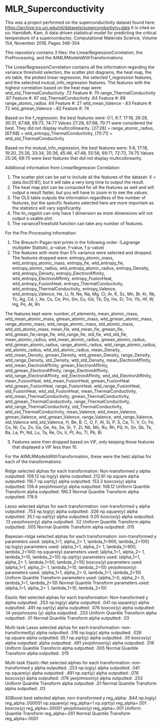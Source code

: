 # MLR_Superconductivity
This was a project performed on the superconductivity dataset found here: https://archive.ics.uci.edu/ml/datasets/superconductivty+data
It is cited as so: Hamidieh, Kam, A data-driven statistical model for predicting the critical temperature of a superconductor, Computational Materials Science, Volume 154, November 2018, Pages 346-354

This repository contains 3 files: the LinearRegressionCorrelation, the PreProcessing, and the AllMLRModelsWithTransformations

The LinearRegressionCorrelation contains all the information regarding the variance threshold selection, the scatter plot diagrams, the heat map, the ols table, the plotted linear
regression, the selected f_regression features, and the selectred mutual_info_regression features.
The features with the highest correlation based on the heat map were: 
wtd_std_ThermalConductivity        .72     Feature #: 70
range_ThermalConductivity          .67     Feature #: 67
std_ThermalConductivity            .64     Feature #: 69
range_atomic_radius                .64     Feature #: 27
wtd_mean_Valence                  -.63     Feature #: 72
wtd_gmean_Valence                 -.62     Feature #: 74

Based on the f_regression, the best features were: 
0:1, 6:7, 17:18, 26:28, 30:31, 67:68, 69:73, 74:77
Values 27:28, 67:68, 70:71 were considered the best. They did not display multicollinearity.
[27:28] = range_atomic_radius, [67:68] = wtd_entropy_ThermalConductivity, [70:71] = wtd_std_ThermalConductivity

Based on the mutual_info_regression, the best features were: 
5:6, 17:18, 19:20, 25:26, 33:34, 35:36, 45:46, 47:48, 55:56, 69:71, 72:73, 74:75
Values 25:26, 69:70 were best features that did not display multicollinearity.

Additional information from LinearRegression Correlation:
1) The scatter plot can be set to include all the features of the dataset: X = data.iloc[0:81], but it will take a very long time to output the result.
2) The heat map plot can be computed for all the features as well and will output a result faster, but you will have to zoom in to see the values.
3) The OLS table outputs the information regardless of the number of features, but the specific features selected here are more important as the statistics
will vary significantly.
4) The lin_regplot can only have 1 dimension as more dimensions will not output a usable plot.
5) The varianceThreshold function can take any number of features.

For the Pre-Processing information:
1) The Breusch-Pagan test prints in the following order:
(Lagrange multiplier Statistic, p-value, f-value, f p-value)
2) The features with more than 5% variance were selected and dropped. The features dropped were:
entropy_atomic_mass, wtd_entropy_atomic_mass, entropy_fie, wtd_entropy_fie, entropy_atomic_radius,
wtd_entropy_atomic_radius, entropy_Density, wtd_entropy_Density, entropy_ElectronAffinity,
wtd_entropy_ElectronAffinity, entropy_FusionHeat, wtd_entropy_FusionHeat, entropy_ThermalConductivity,
wtd_entropy_ThermalConductivity, entropy_Valence, wtd_entropy_Valence, He, Li, N, Ne, Na, Mg, Cl, Ar, K, Sc, Mn, Br,
Kr, Rb, Tc, Ag, Cd, I, Xe, Cs, Ce, Pm, Sm, Eu, Gd, Tb, Dy, Ho, Er, Tm, Yb, Hf, W, Hg, Po, At, Rn

The features kept were: 
number_of_elements, mean_atomic_mass, wtd_mean_atomic_mass, gmean_atomic_mass, wtd_gmean_atomic_mass,
range_atomic_mass, wtd_range_atomic_mass, std_atomic_mass, wtd_std_atomic_mass, mean_fie, wtd_mean_fie, gmean_fie,
wtd_gmean_fie,range_fie, wtd_range_fie, std_fie, wtd_std_fie, mean_atomic_radius, wtd_mean_atomic_radius,
gmean_atomic_radius, wtd_gmean_atomic_radius, range_atomic_radius, wtd_range_atomic_radius, std_atomic_radius,
wtd_std_atomic_radius, mean_Density, wtd_mean_Density, gmean_Density, wtd_gmean_Density,
range_Density, wtd_range_Density, std_Density, wtd_std_Density, mean_ElectronAffinity, wtd_mean_ElectronAffinity,
gmean_ElectronAffinity, wtd_gmean_ElectronAffinity, range_ElectronAffinity, wtd_range_ElectronAffinity,
std_ElectronAffinity, wtd_std_ElectronAffinity, mean_FusionHeat, wtd_mean_FusionHeat, gmean_FusionHeat
wtd_gmean_FusionHeat, range_FusionHeat, wtd_range_FusionHeat, std_FusionHeat, wtd_std_FusionHeat,
mean_ThermalConductivity, wtd_mean_ThermalConductivity, gmean_ThermalConductivity, wtd_gmean_ThermalConductivity,
range_ThermalConductivity, wtd_range_ThermalConductivity, std_ThermalConductivity, wtd_std_ThermalConductivity,
mean_Valence, wtd_mean_Valence, gmean_Valence, wtd_gmean_Valence, range_Valence, wtd_range_Valence, std_Valence
wtd_std_Valence, H, Be, B, C, O, F, Al, Si, P, S, Ca, Ti, V, Cr, Fe, Co, Ni, Cu, Zn, Ga, Ge, As, Se, Sr, Y, Zr, Nb, Mo,
Ru, Rh, Pd, In, Sn, Sb, Te, Ba, La, Pr, Nd, Lu, Ta, Re, Os, Ir, Pt, Au, Tl, Pb, Bi

3) Features were then dropped based on VIF, only keeping those features that displayed a VIF less than 10.

For the AllMLRModelsWithTransformation, these were the best alphas for each of the transformations:

Ridge selected alphas for each transformation:
Non-transformed y alpha outputted: 108.12
np.log(y) alpha outputted: 212.61
np.square alpha outputted: 116.7
np.sqrt(y) alpha outputted: 153.2
boxcox(y) alpha outputted: 139.4
yeojohnson(y) alpha outputted: 108.12
Uniform Quantile Transform alpha outputted: 196.3
Normal Quantile Transform alpha outputted: 179.9

Lasso selected alphas for each transformation:
non-transformed y alpha outputted: .753
np.log(y) alpha outputted: .026
np.square(y) alpha outputted: 35.1
np.sqrt(y) alpha outputted: 0.05
boxcox(y) alpha outputted: .13
yeojohnson(y) alpha outputted: .52
Uniform Quantile Transform alpha outputted: .005
Normal Quantile Transform alpha outputted: .015

Bayesian-ridge selected alphas for each transformation:
non-transformed y parameters used: (alpha_1=1, alpha_2= 1, lambda_1=900, lambda_2=100)
np.log(y) parameters used: (alpha_1=1, alpha_2= 1, lambda_1=900, lambda_2=100)
np.square(y) parameters used: (alpha_1=1, alpha_2= 1, lambda_1=10, lambda_2=10)
np.sqrt(y) parameters used: (alpha_1=1, alpha_2= 1, lambda_1=50, lambda_2=10)
boxcox(y) parameters used: (alpha_1=1, alpha_2= 1, lambda_1=10, lambda_2=10)
yeojohnson(y) parameters used: (alpha_1=1, alpha_2= 0, lambda_1=1, lambda_2=10)
Uniform Quantile Transform parameters used: (alpha_1=0, alpha_2= 0, lambda_1=1, lambda_2=10)
Normal Quantile Transform parameters used: (alpha_1=1, alpha_2= 1, lambda_1=10, lambda_2=10)

Elastic Net selected alphas for each transformation:
Non-transformed y alpha outputted: .253
np.log(y) alpha outputted: .041
np.square(y) alpha outputted: .491
np.sqrt(y) alpha outputted: .076
boxcox(y) alpha outputted: .14
yeojohnsons (y) alpha outputted: .253
Uniform Quantile Transform alpha outputted: .01
Normal Quantile Transform alpha outputted: .03

Multi-task Lasso selected alphas for each transformation:
non-transformed(y) alpha outputted: .516
np.log(y) alpha outputted: .026
np.square alpha outputted: 35.1
np.sqrt(y) alpha outputted: .05
boxcox(y) alpha outputted: alpha outputted: .491
yeojohnson(y) alpha outputted: .516
Uniform Quantile Transform alpha outputted: .005
Normal Quantile Transform alpha outputted: .015

Multi-task Elastic-Net selected alphas for each transformation:
non-transformed y alpha outputted: .253
np.log(y) alpha outputted: .041
np.square(y) alpha outputted: .491
np.sqrt(y) alpha outputted: .076
boxcox(y) alpha outputted: .076
yeojohnson(y) alpha outputted: .253
Uniform Quantile Transform alpha outputted: .01
Normal Quantile Transform alpha outputted: .03

XGBoost best selected alphas:
non-transformed y reg_alpha: .844
np.log(y) reg_alpha:.000001
np.square(y) reg_alpha=1
np.sqrt(y) reg_alpha=.001
boxcox(y) reg_alpha=.00001
yeojohnson(y) reg_alpha=.001
Uniform Quantile Transform reg_alpha=.001
Normal Quantile Transform reg_alpha=.0001
